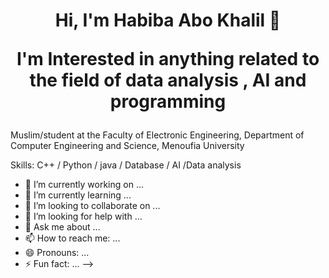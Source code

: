 <h1 align="center">Hi, I'm Habiba Abo Khalil 👋 

I'm Interested in anything related to the field of data analysis , AI and  programming </h1>
<p align="center"> 

Muslim/student at the Faculty of Electronic Engineering, Department of Computer Engineering and Science, Menoufia University

Skills: 
C++ / Python / java / Database / AI /Data analysis
- 🔭 I’m currently working on ...
- 🌱 I’m currently learning ...
- 👯 I’m looking to collaborate on ...
- 🤔 I’m looking for help with ...
- 💬 Ask me about ...
- 📫 How to reach me: ...
- 😄 Pronouns: ...
- ⚡ Fun fact: ...
-->
